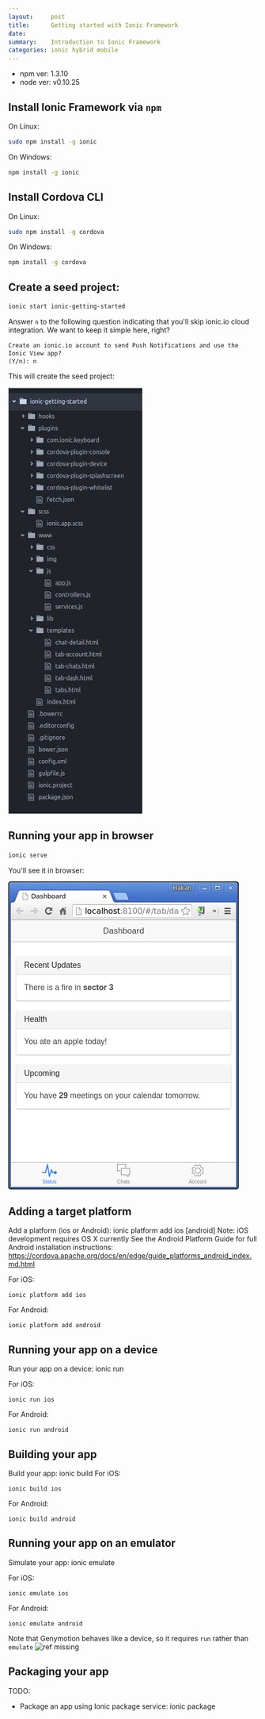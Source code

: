 ```yaml
---
layout:     post
title:      Getting started with Ionic Framework
date:
summary:    Introduction to Ionic Framework
categories: ionic hybrid mobile
---
```


- npm ver: 1.3.10
- node ver: v0.10.25


 Install Ionic Framework via `npm`
 ---

On Linux:
```bash
sudo npm install -g ionic
```

On Windows:
```bash
npm install -g ionic
```

Install Cordova CLI
---

On Linux:
```bash
sudo npm install -g cordova
```

On Windows:
```cmd
npm install -g cordova
```
Create a seed project:
---

```bash
ionic start ionic-getting-started
```

Answer `n` to the following question indicating that you'll skip ionic.io cloud integration. We want to keep it simple here, right?

```
Create an ionic.io account to send Push Notifications and use the Ionic View app?
(Y/n): n
```
This will create the seed project:

<!--
![Ionic seed project]({{ site.url }}/assets/Screenshot-2015-09-09.png)
-->
![Ionic seed project](../assets/Screenshot-2015-09-09.png)


Running your app in browser
---

```bash
ionic serve
```

You'll see it in browser:

<!--
![Project running in browser]({{ site.url }}/assets/Screenshot-2015-09-09-2.png)
-->
![Project running in browser](../assets/Screenshot-2015-09-09-2.png)

Adding a target platform
---
Add a platform (ios or Android): ionic platform add ios [android]
  Note: iOS development requires OS X currently
  See the Android Platform Guide for full Android installation instructions:
  https://cordova.apache.org/docs/en/edge/guide_platforms_android_index.md.html

For iOS:
```
ionic platform add ios
```
For Android:
```
ionic platform add android
```

Running your app on a device
---
Run your app on a device: ionic run <PLATFORM>

For iOS:
```
ionic run ios
```
For Android:
```
ionic run android
```

Building your app
---
Build your app: ionic build <PLATFORM>
For iOS:
```
ionic build ios
```
For Android:
```
ionic build android
```

Running your app on an emulator
---
Simulate your app: ionic emulate <PLATFORM>

For iOS:
```
ionic emulate ios
```
For Android:
```
ionic emulate android
```
Note that Genymotion behaves like a device, so it requires `run` rather than `emulate`
![ref missing]()

Packaging your app
---
TODO:
* Package an app using Ionic package service: ionic package <MODE> <PLATFORM>
